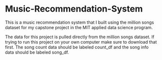 # Music-Recommendation-System
This is a music recommendation system that I built using the million songs dataset for my capstone project in the MIT applied data science program.

The data for this project is pulled directly from the million songs dataset. If trying to run this project on your own computer make sure to download that first. The song count data should be labeled count_df and the song info data should be labeled song_df.
